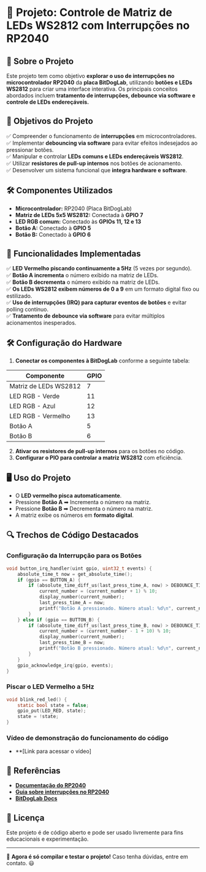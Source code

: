 # 📌 Projeto: Controle de Matriz de LEDs WS2812 com Interrupções no RP2040

## 📖 Sobre o Projeto
Este projeto tem como objetivo **explorar o uso de interrupções no microcontrolador RP2040** da **placa BitDogLab**, utilizando **botões e LEDs WS2812** para criar uma interface interativa. Os principais conceitos abordados incluem **tratamento de interrupções, debounce via software e controle de LEDs endereçáveis.**

## 🎯 Objetivos do Projeto
✅ Compreender o funcionamento de **interrupções** em microcontroladores.  
✅ Implementar **debouncing via software** para evitar efeitos indesejados ao pressionar botões.  
✅ Manipular e controlar **LEDs comuns e LEDs endereçáveis WS2812**.  
✅ Utilizar **resistores de pull-up internos** nos botões de acionamento.  
✅ Desenvolver um sistema funcional que **integra hardware e software**.  

## 🛠️ Componentes Utilizados
- **Microcontrolador:** RP2040 (Placa BitDogLab)  
- **Matriz de LEDs 5x5 WS2812:** Conectada à **GPIO 7**  
- **LED RGB comum:** Conectado às **GPIOs 11, 12 e 13**  
- **Botão A:** Conectado à **GPIO 5**  
- **Botão B:** Conectado à **GPIO 6**  

## 🚀 Funcionalidades Implementadas
✅ **LED Vermelho piscando continuamente a 5Hz** (5 vezes por segundo).  
✅ **Botão A incrementa** o número exibido na matriz de LEDs.  
✅ **Botão B decrementa** o número exibido na matriz de LEDs.  
✅ **Os LEDs WS2812 exibem números de 0 a 9** em um formato digital fixo ou estilizado.  
✅ **Uso de interrupções (IRQ) para capturar eventos de botões** e evitar polling contínuo.  
✅ **Tratamento de debounce via software** para evitar múltiplos acionamentos inesperados.  

## 🛠️ Configuração do Hardware
1. **Conectar os componentes à BitDogLab** conforme a seguinte tabela:

| Componente | GPIO |
|------------|------|
| Matriz de LEDs WS2812 | 7 |
| LED RGB - Verde | 11 |
| LED RGB - Azul | 12 |
| LED RGB - Vermelho | 13 |
| Botão A | 5 |
| Botão B | 6 |

2. **Ativar os resistores de pull-up internos** para os botões no código.
3. **Configurar o PIO para controlar a matriz WS2812** com eficiência.

## 🖥️ Uso do Projeto
- O **LED vermelho pisca automaticamente**.
- Pressione **Botão A** ➡ Incrementa o número na matriz.
- Pressione **Botão B** ➡ Decrementa o número na matriz.
- A matriz exibe os números em **formato digital**.

## 🔍 Trechos de Código Destacados
### **Configuração da Interrupção para os Botões**
```c
void button_irq_handler(uint gpio, uint32_t events) {
    absolute_time_t now = get_absolute_time();
    if (gpio == BUTTON_A) {
        if (absolute_time_diff_us(last_press_time_A, now) > DEBOUNCE_TIME * 1000) {
            current_number = (current_number + 1) % 10;
            display_number(current_number);
            last_press_time_A = now;
            printf("Botão A pressionado. Número atual: %d\n", current_number);
        }
    } else if (gpio == BUTTON_B) {
        if (absolute_time_diff_us(last_press_time_B, now) > DEBOUNCE_TIME * 1000) {
            current_number = (current_number - 1 + 10) % 10;
            display_number(current_number);
            last_press_time_B = now;
            printf("Botão B pressionado. Número atual: %d\n", current_number);
        }
    }
    gpio_acknowledge_irq(gpio, events);
}
```

### **Piscar o LED Vermelho a 5Hz**
```c
void blink_red_led() {
    static bool state = false;
    gpio_put(LED_RED, state);
    state = !state;
}
```
### **Vídeo de demonstração do funcionamento do código**
- **[Link para acessar o vídeo]

## 🔗 Referências
- **[Documentação do RP2040](https://datasheets.raspberrypi.com/rp2040/rp2040-datasheet.pdf)**
- **[Guia sobre interrupções no RP2040](https://github.com/raspberrypi/pico-sdk)**
- **[BitDogLab Docs](https://bitdoglab.com/)**

## 📜 Licença
Este projeto é de código aberto e pode ser usado livremente para fins educacionais e experimentação.

---

🚀 **Agora é só compilar e testar o projeto!** Caso tenha dúvidas, entre em contato. 😃
